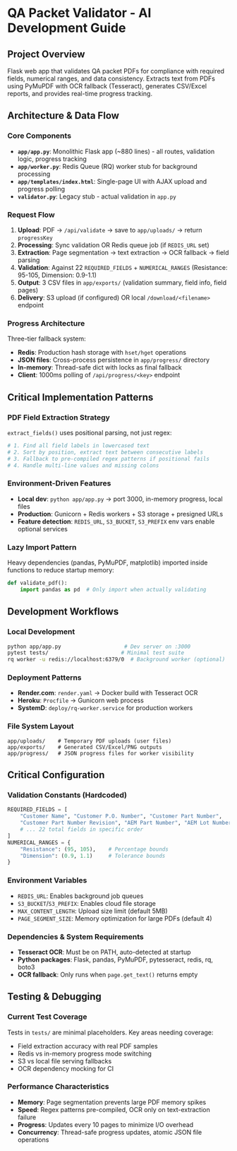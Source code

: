 # QA Packet Validator - AI Development Guide

## Project Overview
Flask web app that validates QA packet PDFs for compliance with required fields, numerical ranges, and data consistency. Extracts text from PDFs using PyMuPDF with OCR fallback (Tesseract), generates CSV/Excel reports, and provides real-time progress tracking.

## Architecture & Data Flow

### Core Components
- **`app/app.py`**: Monolithic Flask app (~880 lines) - all routes, validation logic, progress tracking
- **`app/worker.py`**: Redis Queue (RQ) worker stub for background processing
- **`app/templates/index.html`**: Single-page UI with AJAX upload and progress polling
- **`validator.py`**: Legacy stub - actual validation in `app.py`

### Request Flow
1. **Upload**: PDF → `/api/validate` → save to `app/uploads/` → return `progressKey`
2. **Processing**: Sync validation OR Redis queue job (if `REDIS_URL` set)
3. **Extraction**: Page segmentation → text extraction → OCR fallback → field parsing  
4. **Validation**: Against 22 `REQUIRED_FIELDS` + `NUMERICAL_RANGES` (Resistance: 95-105, Dimension: 0.9-1.1)
5. **Output**: 3 CSV files in `app/exports/` (validation summary, field info, field pages)
6. **Delivery**: S3 upload (if configured) OR local `/download/<filename>` endpoint

### Progress Architecture
Three-tier fallback system:
- **Redis**: Production hash storage with `hset/hget` operations
- **JSON files**: Cross-process persistence in `app/progress/` directory
- **In-memory**: Thread-safe dict with locks as final fallback
- **Client**: 1000ms polling of `/api/progress/<key>` endpoint

## Critical Implementation Patterns

### PDF Field Extraction Strategy
`extract_fields()` uses positional parsing, not just regex:
```python
# 1. Find all field labels in lowercased text  
# 2. Sort by position, extract text between consecutive labels
# 3. Fallback to pre-compiled regex patterns if positional fails
# 4. Handle multi-line values and missing colons
```

### Environment-Driven Features
- **Local dev**: `python app/app.py` → port 3000, in-memory progress, local files
- **Production**: Gunicorn + Redis workers + S3 storage + presigned URLs
- **Feature detection**: `REDIS_URL`, `S3_BUCKET`, `S3_PREFIX` env vars enable optional services

### Lazy Import Pattern
Heavy dependencies (pandas, PyMuPDF, matplotlib) imported inside functions to reduce startup memory:
```python
def validate_pdf():
    import pandas as pd  # Only import when actually validating
```

## Development Workflows

### Local Development
```bash
python app/app.py                    # Dev server on :3000
pytest tests/                       # Minimal test suite
rq worker -u redis://localhost:6379/0  # Background worker (optional)
```

### Deployment Patterns
- **Render.com**: `render.yaml` → Docker build with Tesseract OCR
- **Heroku**: `Procfile` → Gunicorn web process  
- **SystemD**: `deploy/rq-worker.service` for production workers

### File System Layout
```
app/uploads/    # Temporary PDF uploads (user files)
app/exports/    # Generated CSV/Excel/PNG outputs  
app/progress/   # JSON progress files for worker visibility
```

## Critical Configuration

### Validation Constants (Hardcoded)
```python
REQUIRED_FIELDS = [
    "Customer Name", "Customer P.O. Number", "Customer Part Number",
    "Customer Part Number Revision", "AEM Part Number", "AEM Lot Number",
    # ... 22 total fields in specific order
]
NUMERICAL_RANGES = {
    "Resistance": (95, 105),    # Percentage bounds
    "Dimension": (0.9, 1.1)     # Tolerance bounds  
}
```

### Environment Variables
- `REDIS_URL`: Enables background job queues
- `S3_BUCKET`/`S3_PREFIX`: Enables cloud file storage
- `MAX_CONTENT_LENGTH`: Upload size limit (default 5MB)
- `PAGE_SEGMENT_SIZE`: Memory optimization for large PDFs (default 4)

### Dependencies & System Requirements
- **Tesseract OCR**: Must be on PATH, auto-detected at startup
- **Python packages**: Flask, pandas, PyMuPDF, pytesseract, redis, rq, boto3
- **OCR fallback**: Only runs when `page.get_text()` returns empty

## Testing & Debugging

### Current Test Coverage
Tests in `tests/` are minimal placeholders. Key areas needing coverage:
- Field extraction accuracy with real PDF samples
- Redis vs in-memory progress mode switching  
- S3 vs local file serving fallbacks
- OCR dependency mocking for CI

### Performance Characteristics
- **Memory**: Page segmentation prevents large PDF memory spikes
- **Speed**: Regex patterns pre-compiled, OCR only on text-extraction failure
- **Progress**: Updates every 10 pages to minimize I/O overhead
- **Concurrency**: Thread-safe progress updates, atomic JSON file operations